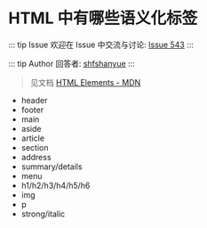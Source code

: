 # HTML 中有哪些语义化标签



::: tip Issue 
 欢迎在 Issue 中交流与讨论: [Issue 543](https://github.com/shfshanyue/Daily-Question/issues/543) 
:::

::: tip Author 
回答者: [shfshanyue](https://github.com/shfshanyue) 
:::

> 见文档 [HTML Elements - MDN](https://developer.mozilla.org/en-US/docs/Web/HTML/Element)

+ header
+ footer
+ main
+ aside
+ article
+ section
+ address
+ summary/details
+ menu
+ h1/h2/h3/h4/h5/h6
+ img
+ p
+ strong/italic
